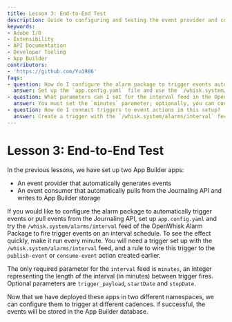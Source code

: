 ```yaml
---
title: Lesson 3: End-to-End Test
description: Guide to configuring and testing the event provider and consumer apps with the OpenWhisk Alarm Package for automated event triggering and consumption.
keywords:
- Adobe I/O
- Extensibility
- API Documentation
- Developer Tooling
- App Builder
contributors:
- 'https://github.com/Yu1986'
faqs:
- question: How do I configure the alarm package to trigger events automatically?
  answer: Set up the `app.config.yaml` file and use the `/whisk.system/alarms/interval` feed with the required `minutes` parameter to schedule trigger events.
- question: What parameters can I set for the interval feed in the OpenWhisk Alarm Package?
  answer: You must set the `minutes` parameter; optionally, you can configure `trigger_payload`, `startDate`, and `stopDate` for customized scheduling.
- question: How do I connect triggers to event actions in this setup?
  answer: Create a trigger with the `/whisk.system/alarms/interval` feed and a rule that links this trigger to your `publish-event` or `consume-event` actions.
---
```

# Lesson 3: End-to-End Test

In the previous lessons, we have set up two App Builder apps:

- An event provider that automatically generates events 
- An event consumer that automatically pulls from the Journaling API and writes to App Builder storage

If you would like to configure the alarm package to automatically trigger events or pull events from the Journaling API, set up `app.config.yaml` and try the `/whisk.system/alarms/interval` feed of the OpenWhisk Alarm Package to fire trigger events on an interval schedule. To see the effect quickly, make it run every minute. You will need a trigger set up with the `/whisk.system/alarms/interval` feed, and a rule to wire this trigger to the `publish-event` or `consume-event` action created earlier.

The only required parameter for the `interval` feed is `minutes`, an integer representing the length of the interval (in minutes) between trigger fires. Optional parameters are `trigger_payload`, `startDate` and `stopDate`.

Now that we have deployed these apps in two different namespaces, we can configure them to trigger at different cadences. if successful, the events will be stored in the App Builder database. 
